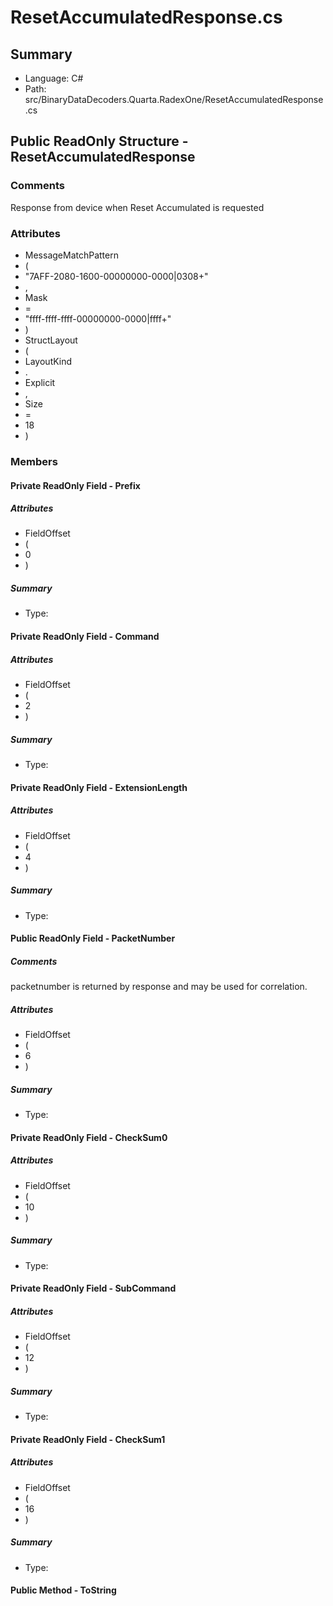﻿# ResetAccumulatedResponse.cs

## Summary

* Language: C#
* Path: src/BinaryDataDecoders.Quarta.RadexOne/ResetAccumulatedResponse.cs

## Public ReadOnly Structure - ResetAccumulatedResponse

### Comments

 <summary>
 Response from device when Reset Accumulated is requested
 </summary>

### Attributes

 - MessageMatchPattern
 - (
 - "7AFF-2080-1600-00000000-0000|0308+"
 - ,
 - Mask
 - =
 - "ffff-ffff-ffff-00000000-0000|ffff+"
 - )
 - StructLayout
 - (
 - LayoutKind
 - .
 - Explicit
 - ,
 - Size
 - =
 - 18
 - )

### Members

#### Private ReadOnly Field - Prefix

##### Attributes

 - FieldOffset
 - (
 - 0
 - )

##### Summary

 * Type: 

#### Private ReadOnly Field - Command

##### Attributes

 - FieldOffset
 - (
 - 2
 - )

##### Summary

 * Type: 

#### Private ReadOnly Field - ExtensionLength

##### Attributes

 - FieldOffset
 - (
 - 4
 - )

##### Summary

 * Type: 

#### Public ReadOnly Field - PacketNumber

##### Comments

 <summary>
 packetnumber is returned by response and may be used for correlation.
 </summary>

##### Attributes

 - FieldOffset
 - (
 - 6
 - )

##### Summary

 * Type: 

#### Private ReadOnly Field - CheckSum0

##### Attributes

 - FieldOffset
 - (
 - 10
 - )

##### Summary

 * Type: 

#### Private ReadOnly Field - SubCommand

##### Attributes

 - FieldOffset
 - (
 - 12
 - )

##### Summary

 * Type: 

#### Private ReadOnly Field - CheckSum1

##### Attributes

 - FieldOffset
 - (
 - 16
 - )

##### Summary

 * Type: 

#### Public Method - ToString


